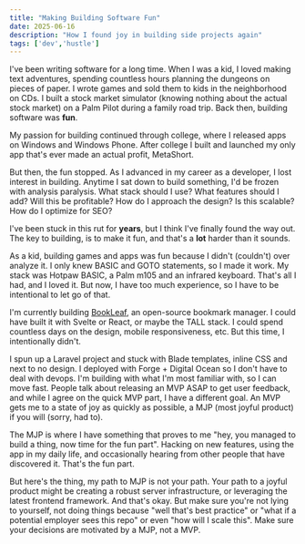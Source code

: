 ```yaml
---
title: "Making Building Software Fun"
date: 2025-06-16
description: "How I found joy in building side projects again"
tags: ['dev','hustle']
---
```


I've been writing software for a long time. When I was a kid, I loved making text adventures, spending countless hours planning the dungeons on pieces of paper. I wrote games and sold them to kids in the neighborhood on CDs. I built a stock market simulator (knowing nothing about the actual stock market) on a Palm Pilot during a family road trip. Back then, building software was __fun__. 

My passion for building continued through college, where I released apps on Windows and Windows Phone. After college I built and launched my only app that's ever made an actual profit, MetaShort.

But then, the fun stopped. As I advanced in my career as a developer, I lost interest in building. Anytime I sat down to build something, I'd be frozen with analysis paralysis. What stack should I use? What features should I add? Will this be profitable? How do I approach the design? Is this scalable? How do I optimize for SEO?

I've been stuck in this rut for __years__, but I think I've finally found the way out. The key to building, is to make it fun, and that's a __lot__ harder than it sounds.

As a kid, building games and apps was fun because I didn't (couldn't) over analyze it. I only knew BASIC and GOTO statements, so I made it work. My stack was Hotpaw BASIC, a Palm m105 and an infrared keyboard. That's all I had, and I loved it. But now, I have too much experience, so I have to be intentional to let go of that.

I'm currently building [BookLeaf](https://bookleaf.dev), an open-source bookmark manager. I could have built it with Svelte or React, or maybe the TALL stack. I could spend countless days on the design, mobile responsiveness, etc. But this time, I intentionally didn't. 

I spun up a Laravel project and stuck with Blade templates, inline CSS and next to no design. I deployed with Forge + Digital Ocean so I don't have to deal with devops. I'm building with what I'm most familiar with, so I can move fast. People talk about releasing an MVP ASAP to get user feedback, and while I agree on the quick MVP part, I have a different goal. An MVP gets me to a state of joy as quickly as possible, a MJP (most joyful product) if you will (sorry, had to). 

The MJP is where I have something that proves to me "hey, you managed to build a thing, now time for the fun part". Hacking on new features, using the app in my daily life, and occasionally hearing from other people that have discovered it. That's the fun part. 

But here's the thing, my path to MJP is not your path. Your path to a joyful product might be creating a robust server infrastructure, or leveraging the latest frontend framework. And that's okay. But make sure you're not lying to yourself, not doing things because "well that's best practice" or "what if a potential employer sees this repo" or even "how will I scale this". Make sure your decisions are motivated by a MJP, not a MVP.